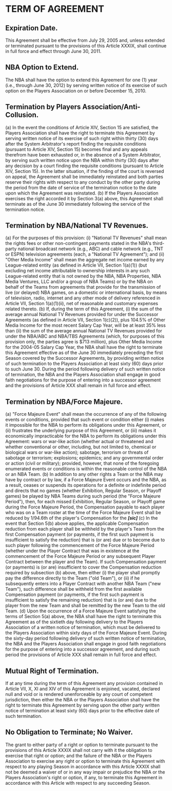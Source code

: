 # TERM OF AGREEMENT

## Expiration Date.

This Agreement shall be effective from July 29, 2005 and, unless extended or terminated pursuant to the provisions of this Article XXXIX, shall continue in full force and effect through June 30, 2011.

## NBA Option to Extend.

The NBA shall have the option to extend this Agreement for one (1) year (i.e., through June 30, 2012) by serving written notice of its exercise of such option on the Players Association on or before December 15, 2010.

## Termination by Players Association/Anti-Collusion.

(a) In the event the conditions of Article XIV, Section 15 are satisfied, the Players Association shall have the right to terminate this Agreement by serving written notice of its exercise of such right within thirty (30) days after the System Arbitrator's report finding the requisite conditions (pursuant to Article XIV, Section 15) becomes final and any appeals therefrom have been exhausted or, in the absence of a System Arbitrator, by serving such written notice upon the NBA within thirty (30) days after any decision by a court finding the requisite conditions (pursuant to Article XIV, Section 15). In the latter situation, if the finding of the court is reversed on appeal, the Agreement shall be immediately reinstated and both parties reserve their rights with respect to any conduct by the other party during the period from the date of service of the termination notice to the date upon which the Agreement was reinstated.
(b) If the Players Association exercises the right accorded it by Section 3(a) above, this Agreement shall terminate as of the June 30 immediately following the service of the termination notice.

## Termination by NBA/National TV Revenues.

(a) For the purposes of this provision: (i) "National TV Revenues" shall mean the rights fees or other non-contingent payments stated in the NBA's third-party national broadcast network (e.g., ABC) and cable network (e.g., TNT or ESPN) television agreements (each, a "National TV Agreement"); and (ii) "Other Media Income" shall mean the aggregate net income earned by any League-related entity (as defined in Article VII, Section 1(a)(1)) (but excluding net income attributable to ownership interests in any such League-related entity that is not owned by the NBA, NBA Properties, NBA Media Ventures, LLC and/or a group of NBA Teams) or by the NBA on behalf of the Teams from agreements that provide for the transmission of live (or delayed) NBA games, on a domestic or international basis, by means of television, radio, internet and any other mode of delivery referenced in Article VII, Section 1(a)(1)(ii), net of reasonable and customary expenses related thereto.
(b) If, during the term of this Agreement, (i) the sum of the average annual National TV Revenues provided for under the Successor Agreements (as defined in Article VII, Section 1(c)(2)), plus 104.5\% of Other Media Income for the most recent Salary Cap Year, will be at least 35\% less than (ii) the sum of the average annual National TV Revenues provided for under the NBA/ABC and NBA/TBS Agreements (which, for purposes of this provision only, the parties agree is \$713 million), plus Other Media Income for the 2004-05 Salary Cap Year, the NBA shall have the right to terminate this Agreement effective as of the June 30 immediately preceding the first Season covered by the Successor Agreements, by providing written notice of such termination to the Players Association at least sixty (60) days prior to such June 30. During the period following delivery of such written notice of termination, the NBA and the Players Association shall engage in good faith negotiations for the purpose of entering into a successor agreement and the provisions of Article XXX shall remain in full force and effect.

## Termination by NBA/Force Majeure.

(a) "Force Majeure Event" shall mean the occurrence of any of the following events or conditions, provided that such event or condition either (i) makes it impossible for the NBA to perform its obligations under this Agreement, or (ii) frustrates the underlying purpose of this Agreement, or (iii) makes it economically impracticable for the NBA to perform its obligations under this Agreement: wars or war-like action (whether actual or threatened and whether conventional or other, including, but not limited to, chemical or biological wars or war-like action); sabotage, terrorism or threats of sabotage or terrorism; explosions; epidemics; and any governmental order or action (civil or military); provided, however, that none of the foregoing enumerated events or conditions is within the reasonable control of the NBA or an NBA Team.
(b) In addition to any other rights a Team or the NBA may have by contract or by law, if a Force Majeure Event occurs and the NBA, as a result, ceases or suspends its operations for a definite or indefinite period and directs that no games (whether Exhibition, Regular Season, or Playoff games) be played by NBA Teams during such period (the "Force Majeure Period"), then, for each missed Exhibition, Regular Season, or Playoff game during the Force Majeure Period, the Compensation payable to each player who was on a Team roster at the time of the Force Majeure Event shall be reduced by 1/94.6th of the player's Compensation for the ***[sic]***
(c) In the event that Section 5(b) above applies, the applicable Compensation reduction from each player shall be withheld by the player's Team from the first Compensation payment (or payments, if the first such payment is insufficient to satisfy the reduction) that is (or are) due or to become due to such player following the commencement of the Force Majeure Period (whether under the Player Contract that was in existence at the commencement of the Force Majeure Period or any subsequent Player Contract between the player and the Team). If such Compensation payment (or payments) is (or are) insufficient to cover the Compensation reduction required by subsection (b) above, then either (i) the player shall promptly pay the difference directly to the Team ("old Team"), or (ii) if he subsequently enters into a Player Contract with another NBA Team ("new Team"), such difference shall be withheld from the first available Compensation payment (or payments, if the first such payment is insufficient to satisfy the remaining reduction) that is (or are) due to the player from the new Team and shall be remitted by the new Team to the old Team.
(d) Upon the occurrence of a Force Majeure Event satisfying the terms of Section 5(a) above, the NBA shall have the right to terminate this Agreement as of the sixtieth day following delivery to the Players Association of a written notice of termination, which must be delivered to the Players Association within sixty days of the Force Majeure Event. During the sixty-day period following delivery of such written notice of termination, the NBA and the Players Association shall engage in good faith negotiations for the purpose of entering into a successor agreement, and during such period the provisions of Article XXX shall remain in full force and effect.

## Mutual Right of Termination.

If at any time during the term of this Agreement any provision contained in Article VII, X, XI and XIV of this Agreement is enjoined, vacated, declared null and void or is rendered unenforceable by any court of competent jurisdiction, then either the NBA or the Players Association shall have the right to terminate this Agreement by serving upon the other party written notice of termination at least sixty (60) days prior to the effective date of such termination.

## No Obligation to Terminate; No Waiver.

The grant to either party of a right or option to terminate pursuant to the provisions of this Article XXXIX shall not carry with it the obligation to exercise that right or option; and the failure of the NBA or the Players Association to exercise any right or option to terminate this Agreement with respect to any playing Season in accordance with this Article XXXIX shall not be deemed a waiver of or in any way impair or prejudice the NBA or the Players Association's right or option, if any, to terminate this Agreement in accordance with this Article with respect to any succeeding Season.
